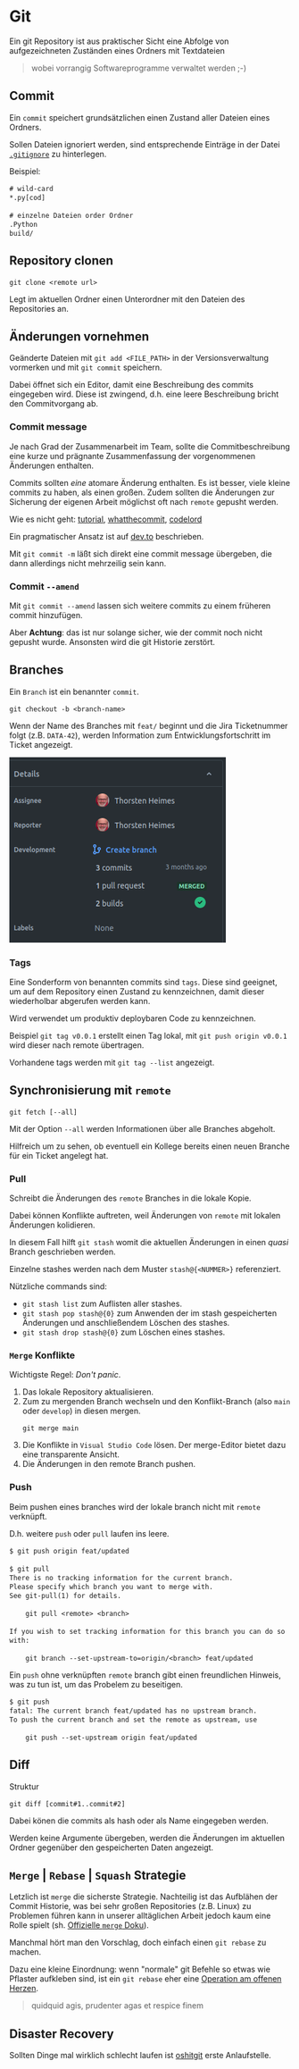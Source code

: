 # Git

Ein git Repository ist aus praktischer Sicht eine Abfolge von aufgezeichneten
Zuständen eines Ordners mit Textdateien 

> wobei vorrangig Softwareprogramme verwaltet werden ;-)

## Commit

Ein `commit` speichert grundsätzlichen einen Zustand aller Dateien eines Ordners.

Sollen Dateien ignoriert werden, sind entsprechende Einträge in der Datei [`.gitignore`](https://git-scm.com/docs/gitignore)
zu hinterlegen.

Beispiel:

```
# wild-card
*.py[cod]

# einzelne Dateien order Ordner
.Python
build/
```

## Repository clonen

```shell
git clone <remote url>
```

Legt im aktuellen Ordner einen Unterordner mit den Dateien des Repositories an.

## Änderungen vornehmen

Geänderte Dateien mit `git add <FILE_PATH>` in der Versionsverwaltung vormerken
und mit `git commit` speichern.

Dabei öffnet  sich ein Editor, damit eine Beschreibung des commits eingegeben wird.
Diese ist zwingend, d.h. eine leere Beschreibung bricht den Commitvorgang ab.

### Commit message

Je nach Grad der Zusammenarbeit im Team, sollte die Commitbeschreibung eine
kurze und prägnante Zusammenfassung der vorgenommenen Änderungen enthalten.

Commits sollten *eine* atomare Änderung enthalten. Es ist besser, viele kleine
commits zu haben, als einen großen. Zudem sollten die Änderungen zur Sicherung
der eigenen Arbeit möglichst oft nach `remote` gepusht werden.

Wie es nicht geht: [tutorial](https://www.linkedin.com/pulse/how-write-very-bad-commit-messages-ran-bar-zik), [whatthecommit](https://whatthecommit.com/), [codelord](https://www.codelord.net/2015/03/16/bad-commit-messages-hall-of-shame/)

Ein pragmatischer Ansatz ist auf [dev.to](https://dev.to/thawkin3/how-to-write-awful-commit-messages-and-good-ones-too-1f8m)
beschrieben.

Mit `git commit -m` läßt sich direkt eine commit message übergeben, die dann allerdings nicht mehrzeilig sein kann.

### Commit `--amend`

Mit `git commit --amend` lassen sich weitere commits zu einem früheren commit hinzufügen.

Aber **Achtung**: das ist nur solange sicher, wie der commit noch nicht gepusht wurde. 
Ansonsten wird die git Historie zerstört.

## Branches

Ein `Branch` ist ein benannter `commit`.

```shell
git checkout -b <branch-name>
```

Wenn der Name des Branches mit `feat/` beginnt und die Jira Ticketnummer folgt (z.B. `DATA-42`),
werden Information zum Entwicklungsfortschritt im Ticket angezeigt.

![git info im jira ticket](git-info-in-jira-ticket.png)

### Tags

Eine Sonderform von benannten commits sind `tags`. Diese sind geeignet, um auf dem Repository
einen Zustand zu kennzeichnen, damit dieser wiederholbar abgerufen werden kann.

Wird verwendet um produktiv deploybaren Code zu kennzeichnen.

Beispiel `git tag v0.0.1` erstellt einen Tag lokal, mit `git push origin v0.0.1` wird dieser
nach remote übertragen.

Vorhandene tags werden mit `git tag --list` angezeigt.

## Synchronisierung mit `remote`

```shell
git fetch [--all]
```

Mit der Option `--all` werden Informationen über alle Branches abgeholt.

Hilfreich um zu sehen, ob eventuell ein Kollege bereits einen neuen Branche
für ein Ticket angelegt hat.

### Pull

Schreibt die Änderungen des `remote` Branches in die lokale Kopie.

Dabei können Konflikte auftreten, weil Änderungen von `remote` mit
lokalen Änderungen kolidieren.

In diesem Fall hilft ```git stash``` womit die aktuellen Änderungen in einen
*quasi* Branch geschrieben werden. 

Einzelne stashes werden nach dem Muster `stash@{<NUMMER>}` referenziert.

Nützliche commands sind:

- `git stash list` zum Auflisten aller stashes.
- `git stash pop stash@{0}` zum Anwenden der im stash gespeicherten Änderungen und anschließendem Löschen des stashes.
- `git stash drop stash@{0}` zum Löschen eines stashes.

### `Merge` Konflikte

Wichtigste Regel: *Don't panic*.

1. Das lokale Repository aktualisieren.
1. Zum zu mergenden Branch wechseln und den Konflikt-Branch (also `main` oder `develop`)
   in diesen mergen.
   ```shell
   git merge main
   ```
1. Die Konflikte in `Visual Studio Code` lösen. Der merge-Editor bietet dazu eine
   transparente Ansicht.
1. Die Änderungen in den remote Branch pushen.

### Push

Beim pushen eines branches wird der lokale branch nicht mit `remote` verknüpft.

D.h. weitere `push` oder `pull` laufen ins leere.

```shell
$ git push origin feat/updated 

$ git pull
There is no tracking information for the current branch.
Please specify which branch you want to merge with.
See git-pull(1) for details.

    git pull <remote> <branch>

If you wish to set tracking information for this branch you can do so with:

    git branch --set-upstream-to=origin/<branch> feat/updated
```

Ein `push` ohne verknüpften `remote` branch gibt einen freundlichen Hinweis,
was zu tun ist, um das Probelem zu beseitigen.

```shell
$ git push
fatal: The current branch feat/updated has no upstream branch.
To push the current branch and set the remote as upstream, use

    git push --set-upstream origin feat/updated
```

## Diff

Struktur

```shell
git diff [commit#1..commit#2]
```

Dabei könen die commits als hash oder als Name eingegeben werden.

Werden keine Argumente übergeben, werden die Änderungen im aktuellen Ordner gegenüber
den gespeicherten Daten angezeigt.

## `Merge` | `Rebase` | `Squash` Strategie

Letzlich ist `merge` die sicherste Strategie. Nachteilig ist das Aufblähen der Commit Historie,
was bei sehr großen Repositories (z.B. Linux) zu Problemen führen kann in unserer alltäglichen
Arbeit jedoch kaum eine Rolle spielt (sh. [Offizielle `merge` Doku](https://git-scm.com/docs/git-merge)).

Manchmal hört man den Vorschlag, doch einfach einen `git rebase` zu machen. 

Dazu eine kleine Einordnung: wenn "normale" git Befehle so etwas wie Pflaster aufkleben sind, ist
ein `git rebase` eher eine [Operation am offenen Herzen](https://medium.com/@dirk.avery/the-definitive-git-rebase-guide-dbd7717f9437).

> quidquid agis, prudenter agas et respice finem

## Disaster Recovery

Sollten Dinge mal wirklich schlecht laufen ist [oshitgit](https://ohshitgit.com/de) erste Anlaufstelle.
